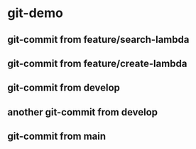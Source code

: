 # git-demo
## git-commit from feature/search-lambda
## git-commit from feature/create-lambda
## git-commit from develop
## another git-commit from develop
## git-commit from main